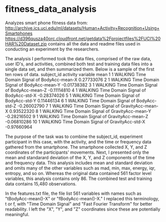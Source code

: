 # fitness_data_analysis
Analyzes smart phone fitness data from: http://archive.ics.uci.edu/ml/datasets/Human+Activity+Recognition+Using+Smartphones
https://d396qusza40orc.cloudfront.net/getdata%2Fprojectfiles%2FUCI%20HAR%20Dataset.zip contains all the data and readme files used 
in conducting an experiment by the researchers.

The analysis I performed took the data files, comprised of the raw data, user ID's, and activities, combined both test and training 
data files into a single data set, and then summarized them. Below is a sample of the first ten rows of data. 
subject_id activity                                variable        mean
1           1  WALKING    Time Domain Signal of BodyAcc-mean-X  0.27733076
2           1  WALKING    Time Domain Signal of BodyAcc-mean-Y -0.01738382
3           1  WALKING    Time Domain Signal of BodyAcc-mean-Z -0.11114810
4           1  WALKING     Time Domain Signal of BodyAcc-std-X -0.28374026
5           1  WALKING     Time Domain Signal of BodyAcc-std-Y  0.11446134
6           1  WALKING     Time Domain Signal of BodyAcc-std-Z -0.26002790
7           1  WALKING Time Domain Signal of GravityAcc-mean-X  0.93522320
8           1  WALKING Time Domain Signal of GravityAcc-mean-Y -0.28216502
9           1  WALKING Time Domain Signal of GravityAcc-mean-Z -0.06810286
10          1  WALKING  Time Domain Signal of GravityAcc-std-X -0.97660964

The purpose of the task was to combine the subject_id, experiment participant in this case, with the activity, and the time or frequency data gathered from the smartphone. The smartphone collected X, Y, and Z coordinates of the participants' movements. Next,
I presented only the mean and standarard deviation of the X, Y, and Z components of the time and frequency data. This analysis includes mean and standard deviation and omits many of the other variables such as mad, min, max, energy, iqr, entropy, and so on. Whereas the original data contained 561 factor level variables, this analysis contains only 86. The combined test and training data contains 15,480 observations.

In the features.txt file, the file list 561 variables with names such as "tBodyAcc-mean()-X" or "fBodyAcc-mean()-X." I replaced this terminology, t or f, with "Time Domain Signal" and "Fast Fourier Transform" for better readability. I left the "X", "Y", and "Z" coordinates since these are potentially meaningful.



